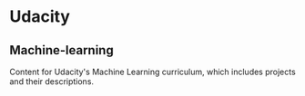 
# Udacity    

## Machine-learning

Content for Udacity's Machine Learning curriculum, which includes projects and their descriptions.
